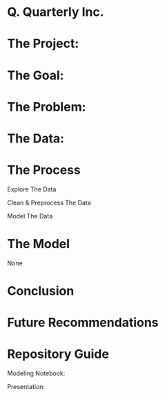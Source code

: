 # Q. Quarterly Inc.

# The Project: 


# The Goal: 


# The Problem: 

# The Data: 

# The Process

Explore The Data

Clean & Preprocess The Data

Model The Data

# The Model

None

# Conclusion


# Future Recommendations


# Repository Guide


Modeling Notebook: 

Presentation: 
